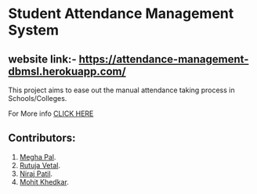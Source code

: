 # Student Attendance Management System

## website link:-  https://attendance-management-dbmsl.herokuapp.com/

This project aims to ease out the manual attendance taking process in Schools/Colleges.

For More info [CLICK HERE](https://github.com/mohitkhedkar/Student-Attendance-Management-System)
## Contributors:

1. [Megha Pal](https://github.com/meghapal02).
2. [Rutuja Vetal](https://github.com/RutujaVetal123).
3. [Niraj Patil](https://github.com/niraj2347).
4. [Mohit Khedkar](https://github.com/mohitkhedkar). 
